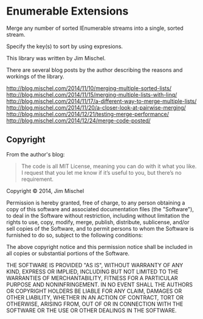 # Enumerable Extensions

Merge any number of sorted IEnumerable<T> streams into a single, sorted stream.

Specify the key(s) to sort by using expresions.

This library was written by Jim Mischel. 

There are several blog posts by the author describing the reasons and workings of the library.

http://blog.mischel.com/2014/11/10/merging-multiple-sorted-lists/
http://blog.mischel.com/2014/11/15/merging-multiple-lists-with-linq/
http://blog.mischel.com/2014/11/17/a-different-way-to-merge-multiple-lists/
http://blog.mischel.com/2014/11/20/a-closer-look-at-pairwise-merging/
http://blog.mischel.com/2014/12/21/testing-merge-performance/
http://blog.mischel.com/2014/12/24/merge-code-posted/

## Copyright

From the author's blog:

> The code is all MIT License, meaning you can do with it what you like. I request that you let me know if it’s useful to you, but there’s no requirement.



Copyright © 2014, Jim Mischel

Permission is hereby granted, free of charge, to any person obtaining a copy
of this software and associated documentation files (the "Software"), to deal
in the Software without restriction, including without limitation the rights
to use, copy, modify, merge, publish, distribute, sublicense, and/or sell
copies of the Software, and to permit persons to whom the Software is
furnished to do so, subject to the following conditions:

The above copyright notice and this permission notice shall be included in
all copies or substantial portions of the Software.

THE SOFTWARE IS PROVIDED "AS IS", WITHOUT WARRANTY OF ANY KIND, EXPRESS OR
IMPLIED, INCLUDING BUT NOT LIMITED TO THE WARRANTIES OF MERCHANTABILITY,
FITNESS FOR A PARTICULAR PURPOSE AND NONINFRINGEMENT. IN NO EVENT SHALL THE
AUTHORS OR COPYRIGHT HOLDERS BE LIABLE FOR ANY CLAIM, DAMAGES OR OTHER
LIABILITY, WHETHER IN AN ACTION OF CONTRACT, TORT OR OTHERWISE, ARISING FROM,
OUT OF OR IN CONNECTION WITH THE SOFTWARE OR THE USE OR OTHER DEALINGS IN
THE SOFTWARE.

